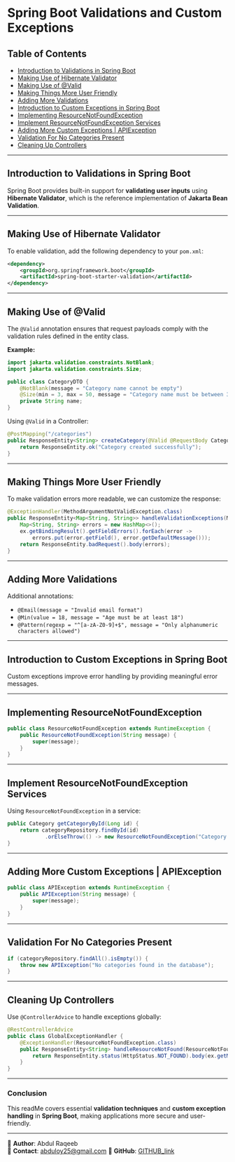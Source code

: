 

# Spring Boot Validations and Custom Exceptions

## Table of Contents

- [Introduction to Validations in Spring Boot](#introduction-to-validations-in-spring-boot)
- [Making Use of Hibernate Validator](#making-use-of-hibernate-validator)
- [Making Use of @Valid](#making-use-of-valid)
- [Making Things More User Friendly](#making-things-more-user-friendly)
- [Adding More Validations](#adding-more-validations)
- [Introduction to Custom Exceptions in Spring Boot](#introduction-to-custom-exceptions-in-spring-boot)
- [Implementing ResourceNotFoundException](#implementing-resourcenotfoundexception)
- [Implement ResourceNotFoundException Services](#implement-resourcenotfoundexception-services)
- [Adding More Custom Exceptions | APIException](#adding-more-custom-exceptions--apiexception)
- [Validation For No Categories Present](#validation-for-no-categories-present)
- [Cleaning Up Controllers](#cleaning-up-controllers)

---

## Introduction to Validations in Spring Boot

Spring Boot provides built-in support for **validating user inputs** using **Hibernate Validator**, which is the reference implementation of **Jakarta Bean Validation**.

---

## Making Use of Hibernate Validator

To enable validation, add the following dependency to your `pom.xml`:

```xml
<dependency>
    <groupId>org.springframework.boot</groupId>
    <artifactId>spring-boot-starter-validation</artifactId>
</dependency>
```

---

## Making Use of @Valid

The `@Valid` annotation ensures that request payloads comply with the validation rules defined in the entity class.

**Example:**

```java
import jakarta.validation.constraints.NotBlank;
import jakarta.validation.constraints.Size;

public class CategoryDTO {
    @NotBlank(message = "Category name cannot be empty")
    @Size(min = 3, max = 50, message = "Category name must be between 3 and 50 characters")
    private String name;
}
```

Using `@Valid` in a Controller:

```java
@PostMapping("/categories")
public ResponseEntity<String> createCategory(@Valid @RequestBody CategoryDTO category) {
    return ResponseEntity.ok("Category created successfully");
}
```

---

## Making Things More User Friendly

To make validation errors more readable, we can customize the response:

```java
@ExceptionHandler(MethodArgumentNotValidException.class)
public ResponseEntity<Map<String, String>> handleValidationExceptions(MethodArgumentNotValidException ex) {
    Map<String, String> errors = new HashMap<>();
    ex.getBindingResult().getFieldErrors().forEach(error ->
        errors.put(error.getField(), error.getDefaultMessage()));
    return ResponseEntity.badRequest().body(errors);
}
```

---

## Adding More Validations

Additional annotations:

- `@Email(message = "Invalid email format")`
- `@Min(value = 18, message = "Age must be at least 18")`
- `@Pattern(regexp = "^[a-zA-Z0-9]+$", message = "Only alphanumeric characters allowed")`

---

## Introduction to Custom Exceptions in Spring Boot

Custom exceptions improve error handling by providing meaningful error messages.

---

## Implementing ResourceNotFoundException

```java
public class ResourceNotFoundException extends RuntimeException {
    public ResourceNotFoundException(String message) {
        super(message);
    }
}
```

---

## Implement ResourceNotFoundException Services

Using `ResourceNotFoundException` in a service:

```java
public Category getCategoryById(Long id) {
    return categoryRepository.findById(id)
            .orElseThrow(() -> new ResourceNotFoundException("Category not found with id: " + id));
}
```

---

## Adding More Custom Exceptions | APIException

```java
public class APIException extends RuntimeException {
    public APIException(String message) {
        super(message);
    }
}
```

---

## Validation For No Categories Present

```java
if (categoryRepository.findAll().isEmpty()) {
    throw new APIException("No categories found in the database");
}
```

---

## Cleaning Up Controllers

Use `@ControllerAdvice` to handle exceptions globally:

```java
@RestControllerAdvice
public class GlobalExceptionHandler {
    @ExceptionHandler(ResourceNotFoundException.class)
    public ResponseEntity<String> handleResourceNotFound(ResourceNotFoundException ex) {
        return ResponseEntity.status(HttpStatus.NOT_FOUND).body(ex.getMessage());
    }
}
```

---

### Conclusion

This readMe covers essential **validation techniques** and **custom exception handling** in **Spring Boot**, making applications more secure and user-friendly.

---

📍 **Author**: Abdul Raqeeb  
📧 **Contact**: abduloy25@gmail.com 
🔗 **GitHub**: [GITHUB_link](https://github.com/Abddev-rqb)
